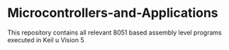 # Microcontrollers-and-Applications
This repository contains all relevant 8051 based assembly level programs executed in Keil u Vision 5
